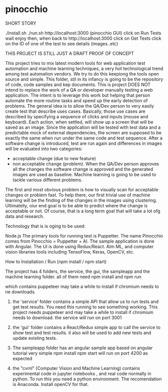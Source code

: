 # pinocchio

SHORT STORY

./install.sh
./run.sh
http://localhost:3000   (pinocchio GUI)
click on Run Tests
wait enjoy
then, when back to http://localhost:3000
click on Get Tests
click on the ID of one of the test to see details (images..etc)


THIS PROJECT IS STILL JUST A DRAFT PROOF OF CONCEPT

This project tries to mix latest modern tools for web application test automation and machine learning techniques, a very hot technological trend among test automation vendors. We try to do this keepiong the tools open source and simple. This folder, stil in its infancy is going to be the repository of code, code samples and kep documents.
This is project DOES NOT intend to replace the work of a QA or developer manually testing a web application. 
The intent is to leverage this work but helping that person automate the more routine tasks and speed up the
early detection of problems.
The general idea is to allow the QA/Dev person to very easily create test that describe uses cases.
Basically, those use cases are described by specifying a sequence of clicks and inputs (mouse and keyboard).
Each action, when settled, will show up a screen that will be saved as an image.
Since the application will be tested with test data and a predictable mock of external dependencies, the screen are supposed
to be exactly the same when run under the same code and test sequence.
After a software change is introduced, test are run again and differences in images will be evaluated into two categories:
- acceptable change (due to new feature)
- non acceptable change (problem).
When the QA/Dev person approves all the changes the software change is approved and the generated images are used as baseline.
Machine learning is going to be used to tackle various different problems.

The first and most obvious problem is how to visually scan for acceptable changes or problem fast. 
To help there, our first trivial use of machine learning will be the finding of the changes in the images using clustering.
Ultimatelly, oiur end goal is to be able to predict where the change is acceptable or not. 
Of course, that is a long term goal that will take a lot ofg data and research.

Technology that is is oging to be used:

Node.js
The primary tools for running test is Puppetter.
   The name Pinocchio comes from  Pinocchio = Puppetter + AI.
The sample application is done with Angular.
The UI is done using Redux/React.
AIm ML, and computer vision libraries tools including TensoFlow, Keras, OpenCV, etc. 

How to Installation / Run  (npm install /  npm start)

The project has 4 folders, the service, the gui, the sampleapp and the machine learning folder.
all of them need npm install and npm run

which contains puppeteer may take a while to install if chromium needs to ne downloads.

1) the 'service' folder contains a simple API that allow us to run tests and get test results.
You need this running to see something working.
This project needs puppeteer and may take a while to install if chromium needs to download.
the service will run on port 3001

2) the 'gui' folder contains a React/Redux simple app to call the service to show test and test results.
it also will be used to add new tests and update existing tests.

3) The sampleapp folder has an angular sample app based on angular tutorial
very simple npm install npm start will run on port 4200 as expected

4) the "cvml" (Computer Vision and Machine Learning) contains experimental code in jupyter notebooks ,
and real code normally in python. To run this you need a python environment.
The recomendation is Anaconda. Install openCV for that.




